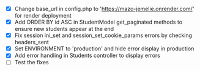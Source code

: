 - [x] Change base_url in config.php to 'https://mazo-jemelie.onrender.com/' for render deployment
- [x] Add ORDER BY id ASC in StudentModel get_paginated methods to ensure new students appear at the end
- [x] Fix session ini_set and session_set_cookie_params errors by checking headers_sent
- [x] Set ENVIRONMENT to 'production' and hide error display in production
- [x] Add error handling in Students controller to display errors
- [ ] Test the fixes
